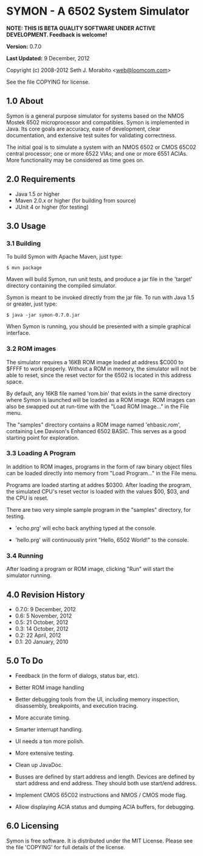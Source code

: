 SYMON - A 6502 System Simulator
===============================

**NOTE: THIS IS BETA QUALITY SOFTWARE UNDER ACTIVE DEVELOPMENT.  Feedback is
welcome!**

**Version:** 0.7.0

**Last Updated:** 9 December, 2012

Copyright (c) 2008-2012 Seth J. Morabito &lt;web@loomcom.com&gt;

See the file COPYING for license.


## 1.0 About

Symon is a general purpose simulator for systems based on the NMOS
Mostek 6502 microprocessor and compatibles.  Symon is implemented in
Java.  Its core goals are accuracy, ease of development, clear
documentation, and extensive test suites for validating correctness.

The initial goal is to simulate a system with an NMOS 6502 or CMOS
65C02 central processor; one or more 6522 VIAs; and one or more 6551
ACIAs.  More functionality may be considered as time goes on.


## 2.0 Requirements


  - Java 1.5 or higher
  - Maven 2.0.x or higher (for building from source)
  - JUnit 4 or higher (for testing)


## 3.0 Usage


### 3.1 Building

To build Symon with Apache Maven, just type:

    $ mvn package

Maven will build Symon, run unit tests, and produce a jar file in the
'target' directory containing the compiled simulator.

Symon is meant to be invoked directly from the jar file. To run with
Java 1.5 or greater, just type:

    $ java -jar symon-0.7.0.jar

When Symon is running, you should be presented with a simple graphical
interface.

### 3.2 ROM images

The simulator requires a 16KB ROM image loaded at address $C000 to $FFFF to
work properly. Without a ROM in memory, the simulator will not be able to
reset, since the reset vector for the 6502 is located in this address space.

By default, any 16KB file named 'rom.bin' that exists in the same directory
where Symon is launched will be loaded as a ROM image. ROM images can also
be swapped out at run-time with the "Load ROM Image..." in the File menu.

The "samples" directory contains a ROM image named 'ehbasic.rom', containing
Lee Davison's Enhanced 6502 BASIC. This serves as a good starting point for
exploration.

### 3.3 Loading A Program

In addition to ROM images, programs in the form of raw binary object files can
be loaded directly into memory from "Load Program..." in the File menu.

Programs are loaded starting at addres $0300.  After loading the program, the
simulated CPU's reset vector is loaded with the values $00, $03, and the CPU is
reset.

There are two very simple sample program in the "samples" directory,
for testing.
  
- 'echo.prg' will echo back anything typed at the console.

- 'hello.prg' will continuously print "Hello, 6502 World!" to the console.

### 3.4 Running

After loading a program or ROM image, clicking "Run" will start the simulator
running.

## 4.0 Revision History

  - 0.7.0: 9 December, 2012
  - 0.6: 5 November, 2012
  - 0.5: 21 October, 2012
  - 0.3: 14 October, 2012
  - 0.2: 22 April, 2012
  - 0.1: 20 January, 2010

## 5.0 To Do

- Feedback (in the form of dialogs, status bar, etc).

- Better ROM image handling

- Better debugging tools from the UI, including memory inspection,
  disassembly, breakpoints, and execution tracing.

- More accurate timing.
  
- Smarter interrupt handling.

- UI needs a ton more polish.

- More extensive testing.

- Clean up JavaDoc.

- Busses are defined by start address and length. Devices are defined
  by start address and end address. They should both use start/end
  address.

- Implement CMOS 65C02 instructions and NMOS / CMOS mode flag.

- Allow displaying ACIA status and dumping ACIA buffers, for
  debugging.


## 6.0 Licensing

Symon is free software.  It is distributed under the MIT License.
Please see the file 'COPYING' for full details of the license.
